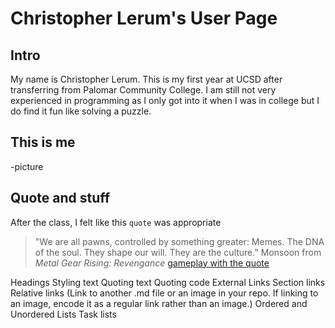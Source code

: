 # Christopher Lerum's User Page

## Intro

My name is Christopher Lerum. This is my first year at UCSD after transferring from Palomar Community College. I am still not very experienced in programming as I only got into it when I was in college but I do find it fun like solving a puzzle. 

## This is me

-picture

## Quote and stuff

After the class, I felt like this `quote` was appropriate
> "We are all pawns, controlled by something greater: Memes. The DNA of the soul. They shape our will. They are the culture." Monsoon from *Metal Gear Rising: Revengance* [gameplay with the quote](https://youtu.be/8TDC9s-Kt-8?si=XYk1zp7RtUXiLFTZ&t=3)


Headings
Styling text
Quoting text
Quoting code
External Links
Section links
Relative links (Link to another .md file or an image in your repo. If linking to an image, encode it as a regular link rather than an image.)
Ordered and Unordered Lists
Task lists
